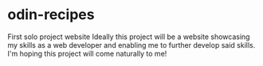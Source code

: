 # odin-recipes
First solo project website
Ideally this project will be a website showcasing
my skills as a web developer and enabling me to
further develop said skills. I'm hoping this
project will come naturally to me!

